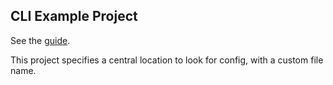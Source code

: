 ## CLI Example Project

See the [guide](https://app-config.netlify.app/guide/node/example.html).

This project specifies a central location to look for config, with a custom file name.
